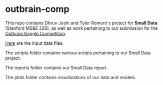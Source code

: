# outbrain-comp

This repo contains Dhruv Joshi and Tyler Romero's project for **Small Data** (Stanford MS&E 226), as well as work pertaining to our submission for the [Outbrain Kaggle Competition](https://www.kaggle.com/c/outbrain-click-prediction).

[Here](https://www.kaggle.com/c/outbrain-click-prediction/data) are the input data files.

The scripts folder contains various scripts pertaining to our Small Data project.

The reports folder contains our Small Data report.

The plots folder contains visualizations of our data and models.
